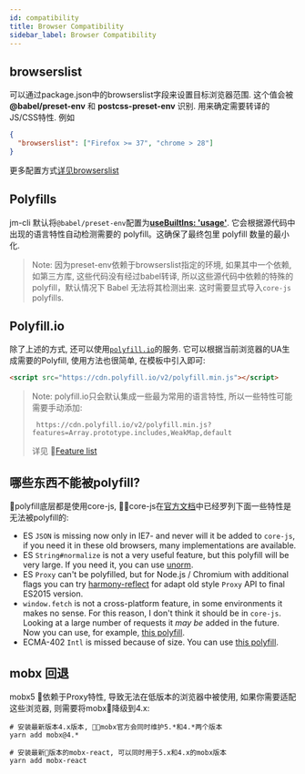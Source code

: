 ```yaml
---
id: compatibility
title: Browser Compatibility
sidebar_label: Browser Compatibility
---
```


## browserslist

可以通过package.json中的browserslist字段来设置目标浏览器范围. 这个值会被 **@babel/preset-env** 和 **postcss-preset-env**
识别. 用来确定需要转译的JS/CSS特性. 例如

```json
{
  "browserslist": ["Firefox >= 37", "chrome > 28"]
}
```

更多配置方式[详见browserslist](https://github.com/browserslist/browserslist#queries)

## Polyfills

jm-cli 默认将`@babel/preset-env`配置为[**useBuiltIns: 'usage'**](https://babeljs.io/docs/en/babel-preset-env#usebuiltins). 它会根据源代码中出现的语言特性自动检测需要的 polyfill。这确保了最终包里 polyfill 数量的最小化.

> Note: 因为preset-env依赖于browserslist指定的环境, 如果其中一个依赖, 如第三方库, 这些代码没有经过babel转译, 所以这些源代码中依赖的特殊的 polyfill，默认情况下 Babel 无法将其检测出来. 这时需要显式导入`core-js` polyfills.

## Polyfill.io

除了上述的方式, 还可以使用[`polyfill.io`](https://polyfill.io/v2/docs/)的服务. 它可以根据当前浏览器的UA生成需要的Polyfill, 使用方法也很简单, 在模板中引入即可:

```html
<script src="https://cdn.polyfill.io/v2/polyfill.min.js"></script>
```

> Note: polyfill.io只会默认集成一些最为常用的语言特性, 所以一些特性可能需要手动添加:
> ```
>  https://cdn.polyfill.io/v2/polyfill.min.js?features=Array.prototype.includes,WeakMap,default
> ```
> 详见 [Feature list](https://polyfill.io/v2/docs/features/#feature-list)
>

## 哪些东西不能被polyfill?

polyfill底层都是使用core-js, core-js在[官方文档](https://github.com/zloirock/core-js#missing-polyfills)中已经罗列下面一些特性是无法被polyfill的:
- ES `JSON` is missing now only in IE7- and never will it be added to `core-js`, if you need it in these old browsers, many implementations are available.
- ES `String#normalize` is not a very useful feature, but this polyfill will be very large. If you need it, you can use [unorm](https://github.com/walling/unorm/).
- ES `Proxy` can't be polyfilled, but for Node.js / Chromium with additional flags you can try [harmony-reflect](https://github.com/tvcutsem/harmony-reflect) for adapt old style `Proxy` API to final ES2015 version.
- `window.fetch` is not a cross-platform feature, in some environments it makes no sense. For this reason, I don't think it should be in `core-js`. Looking at a large number of requests it *may be*  added in the future. Now you can use, for example, [this polyfill](https://github.com/github/fetch).
- ECMA-402 `Intl` is missed because of size. You can use [this polyfill](https://github.com/andyearnshaw/Intl.js/).


## mobx 回退

mobx5 依赖于Proxy特性, 导致无法在低版本的浏览器中被使用, 如果你需要适配这些浏览器, 则需要将mobx降级到4.x:

```shell
# 安装最新版本4.x版本, mobx官方会同时维护5.*和4.*两个版本
yarn add mobx@4.*

# 安装最新版本的mobx-react, 可以同时用于5.x和4.x的mobx版本
yarn add mobx-react
```